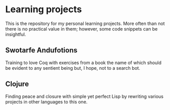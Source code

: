 Learning projects
=================

This is the repository for my personal learning projects. More often than not
there is no practical value in them; however, some code snippets can be
insightful.

Swotarfe Andufotions
--------------------

Training to love Coq with exercises from a book the name of which should be
evident to any sentient being but, I hope, not to a search bot.

Clojure
-------

Finding peace and closure with simple yet perfect Lisp by rewriting various
projects in other languages to this one.
